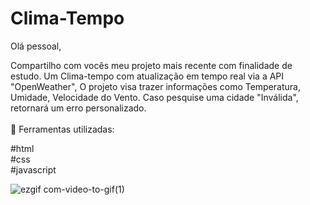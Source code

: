 # Clima-Tempo

Olá pessoal,

Compartilho com vocês meu projeto mais recente com finalidade de estudo. Um Clima-tempo com atualização em tempo real via a API "OpenWeather", O projeto visa trazer informações como Temperatura, Umidade, Velocidade do Vento. Caso pesquise uma cidade "Inválida", retornará um erro personalizado.</br>
</br>
🔨 Ferramentas utilizadas:

#html</br>
#css</br>
#javascript</br>

![ezgif com-video-to-gif(1)](https://github.com/Liano72/Clima-Tempo/assets/89361754/a381400f-8d05-4359-9a52-6a6ce46fde93)
